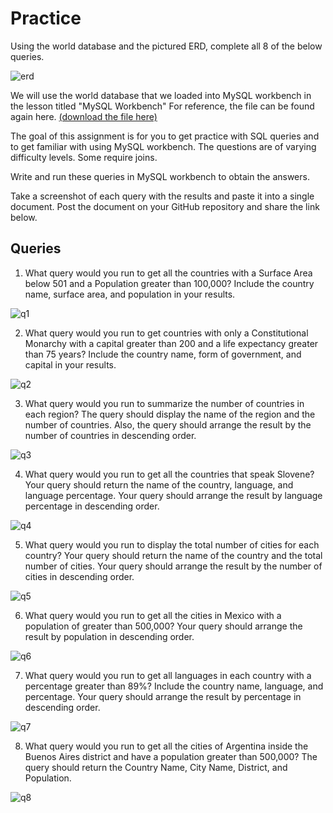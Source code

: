 # Practice

Using the world database and the pictured ERD, complete all 8 of the below queries.

![erd](https://github.com/eccecarreon/world/assets/153371886/3e75037c-6ccd-4d8e-8dbf-42e397900ff9)

We will use the world database that we loaded into MySQL workbench in the lesson titled "MySQL Workbench" For reference, the file can be found again here. [(download the file here)](https://assets.codingdojo.com/boomyeah/company_209/chapter_3569/handouts/chapter3569_5432_world.sql)

The goal of this assignment is for you to get practice with SQL queries and to get familiar with using MySQL workbench. The questions are of varying difficulty levels. Some require joins.

Write and run these queries in MySQL workbench to obtain the answers.

Take a screenshot of each query with the results and paste it into a single document. Post the document on your GitHub repository and share the link below.

## Queries

1. What query would you run to get all the countries with a Surface Area below 501 and a Population greater than 100,000? Include the country name, surface area, and population in your results.

![q1](https://github.com/eccecarreon/world/assets/153371886/4c15905f-beb7-49cc-b220-53044d837965)

2. What query would you run to get countries with only a Constitutional Monarchy with a capital greater than 200 and a life expectancy greater than 75 years? Include the country name, form of government, and capital in your results.

![q2](https://github.com/eccecarreon/world/assets/153371886/eca0cc33-55b1-4593-a35b-fe6ba34b7998)

3. What query would you run to summarize the number of countries in each region? The query should display the name of the region and the number of countries. Also, the query should arrange the result by the number of countries in descending order.

![q3](https://github.com/eccecarreon/world/assets/153371886/42c21390-4b12-42ad-b4c3-8f956023606a)

4. What query would you run to get all the countries that speak Slovene? Your query should return the name of the country, language, and language percentage. Your query should arrange the result by language percentage in descending order.

![q4](https://github.com/eccecarreon/world/assets/153371886/6c50f882-6a9a-4520-9af0-6cd6794ce6a8)

5. What query would you run to display the total number of cities for each country? Your query should return the name of the country and the total number of cities. Your query should arrange the result by the number of cities in descending order.

![q5](https://github.com/eccecarreon/world/assets/153371886/3c8f4eb1-498d-46d8-b488-72b99f0e3cc9)

6. What query would you run to get all the cities in Mexico with a population of greater than 500,000? Your query should arrange the result by population in descending order.

![q6](https://github.com/eccecarreon/world/assets/153371886/974aabb3-c157-4480-82ed-c97a7efaafdd)

7. What query would you run to get all languages in each country with a percentage greater than 89%? Include the country name, language, and percentage. Your query should arrange the result by percentage in descending order.

![q7](https://github.com/eccecarreon/world/assets/153371886/4d9ef952-ae32-4bea-921b-33f05ee8d4c1)

8. What query would you run to get all the cities of Argentina inside the Buenos Aires district and have a population greater than 500,000? The query should return the Country Name, City Name, District, and Population.

![q8](https://github.com/eccecarreon/world/assets/153371886/7eda2977-4f71-47e6-a6d9-cace5093d72d)
